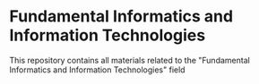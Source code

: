 # Fundamental Informatics and Information Technologies
 This repository contains all materials related to the "Fundamental Informatics and Information Technologies" field
